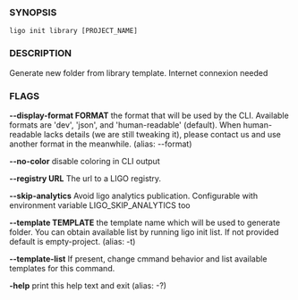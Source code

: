 
### SYNOPSIS
```
ligo init library [PROJECT_NAME]
```

### DESCRIPTION
Generate new folder from library template. Internet connexion needed

### FLAGS
**--display-format FORMAT**
the format that will be used by the CLI. Available formats are 'dev', 'json', and 'human-readable' (default). When human-readable lacks details (we are still tweaking it), please contact us and use another format in the meanwhile. (alias: --format)

**--no-color**
disable coloring in CLI output

**--registry URL**
The url to a LIGO registry.

**--skip-analytics**
Avoid ligo analytics publication. Configurable with environment variable LIGO_SKIP_ANALYTICS too

**--template TEMPLATE**
the template name which will be used to generate folder. You can obtain available list by running ligo init list. If not provided default is empty-project. (alias: -t)

**--template-list**
If present, change cmmand behavior and list available templates for this command.

**-help**
print this help text and exit (alias: -?)


